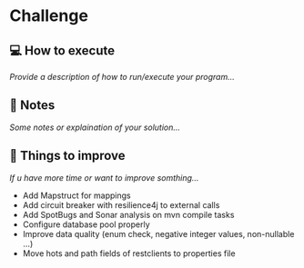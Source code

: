 # Challenge

## :computer: How to execute

_Provide a description of how to run/execute your program..._

## :memo: Notes

_Some notes or explaination of your solution..._

## :pushpin: Things to improve

_If u have more time or want to improve somthing..._

* Add Mapstruct for mappings
* Add circuit breaker with resilience4j to external calls
* Add SpotBugs and Sonar analysis on mvn compile tasks
* Configure database pool properly
* Improve data quality (enum check, negative integer values, non-nullable ...)
* Move hots and path fields of restclients to properties file
